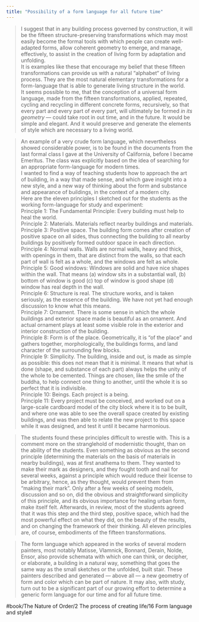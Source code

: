 ```yaml
---
title: "Possibility of a form language for all future time"
---
```


> I suggest that in any building process governed by construction, it will be the fifteen structure-preserving transformations which may most easily become the formal tools with which people can create well-adapted forms, allow coherent geometry to emerge, and manage, effectively, to assist in the creation of living form by adaptation and unfolding.  
> It is examples like these that encourage my belief that these fifteen transformations can provide us with a natural “alphabet“ of living process. They are the most natural elementary transformations for a form-language that is able to generate living structure in the world.  
> It seems possible to me, that the conception of a universal form language, made from the fifteen transformations, applied, repeated, cycling and recycling in different concrete forms, recursively, so that every part and every part of every part, will ultimately be formed *in its geometry* — could take root in out time, and in the future. It would be simple and elegant. And it would preserve and generate the elements of style which are necessary to a living world.  

> An example of a very crude form language, which nevertheless showed considerable power, is to be found in the documents from the last formal class I gave at the University of California, before I became Emeritus. The class was explicitly based on the idea of searching for an appropriate form-language for modern times.  
> I wanted to find a way of teaching students how to approach the art of building, in a way that made sense, and which gave insight into a new style, and a new way of thinking about the form and substance and appearance of buildings, in the context of a modern city.  
> Here are the eleven principles I sketched out for the students as the working form-language for study and experiment:  
> Principle 1: The Fundamental Principle: Every building must help to heal the world.  
> Principle 2: Materials. Materials reflect nearby buildings and materials.  
> Principle 3: Positive space. The building form comes after creation of positive space on all sides, thus connecting the building to all nearby buildings by positively formed outdoor space in each direction.  
> Principle 4: Normal walls. Walls are normal walls, heavy and thick, with openings in them, that are distinct from the walls, so that each part of wall is felt as a whole, and the windows are felt as whole.  
> Principle 5: Good windows: Windows are solid and have nice shapes within the wall. That means (a) window sits in a substantial wall, (b) bottom of window is good (c) top of window is good shape (d) window has real depth in the wall.  
> Principle 6: Structure is real. The structure works, and is taken seriously, as the essence of the building. We have not yet had enough discussion to know what this means.  
> Principle 7: Ornament. There is some sense in which the whole buildings and exterior space made is beautiful as an ornament. And actual ornament plays at least some visible role in the exterior and interior construction of the building.  
> Principle 8: Form is of the place. Geometrically, it is “of the place” and gathers together, morphologically, the buildings forms, and land character of the surrounding few blocks.  
> Principle 9: Simplicity. The building, inside and out, is made as simple as possible: this does not mean that it is minimal. It means that what is done (shape, and substance of each part) always helps the unity of the whole to be cemented. Things are chosen, like the smile of the buddha, to help connect one thing to another, until the whole it is so perfect that it is indivisible.  
> Principle 10: Beings. Each project is a being.  
> Principle 11: Every project must be conceived, and worked out on a large-scale cardboard model of the city block where it is to be built, and where one was able to see the overall space created by existing buildings, and was then able to relate the new project to this space while it was designed, and test it until it became harmonious.  

> The students found these principles difficult to wrestle with. This is a comment more on the stranglehold of modernistic thought, than on the ability of the students. Even something as obvious as the second principle (determining the materials on the basis of materials in nearby buildings), was at first anathema to them. They wanted to make their mark as designers, and they fought tooth and nail for several weeks, against a principle which would reduce their license to be arbitrary, hence, as they thought, would prevent them from “making their mark”. Only after a few weeks of seeing models, discussion and so on, did the obvious and straightforward simplicity of this principle, and its obvious importance for healing urban form, make itself felt. Afterwards, in review, most of the students agreed that it was this step and the third step, positive space, which had the most powerful effect on what they did, on the beauty of the results, and on changing the framework of their thinking. All eleven principles are, of course, embodiments of the fifteen transformations.  

> The form language which appeared in the works of several modern painters, most notably Matisse, Vlamnick, Bonnard, Derain, Nolde, Ensor, also provide schemata with which one can think, or decipher, or elaborate, a building in a natural way, something that goes the same way as the small sketches or the unfolded, built stair. These painters described and generated — above all — a new geometry of form and color which can be part of nature. It may also, with study, turn out to be a significant part of our growing effort to determine a generic form language for our time and for all future time.  

#book/The Nature of Order/2 The process of creating life/16 Form language and style#